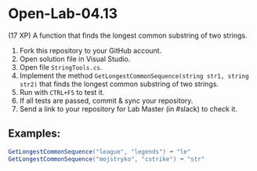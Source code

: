 # Open-Lab-04.13
(17 XP) A function that finds the longest common substring of two strings.

1. Fork this repository to your GitHub account.
2. Open solution file in Visual Studio.
3. Open file `StringTools.cs`.
4. Implement the method `GetLongestCommonSequence(string str1, string str2)` that finds the longest common substring of two strings.
5. Run with `CTRL+F5` to test it.
6. If all tests are passed, commit & sync your repository.
7. Send a link to your repository for Lab Master (in #slack) to check it.

## Examples: 
```C#
GetLongestCommonSequence("league", "legends") ➞ "le"
GetLongestCommonSequence("mojstryko", "cstrike") ➞ "str"
```
